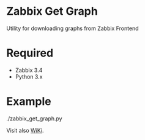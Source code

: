 Zabbix Get Graph
======================

Utility for downloading graphs from Zabbix Frontend

Required
=======
* Zabbix 3.4
* Python 3.x


Example
=======

  ./zabbix_get_graph.py


Visit also [WiKi](http://wiki.enchtex.info/handmade/zabbix/zabbix_get_graph).
